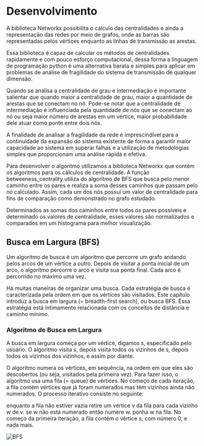 # Desenvolvimento

A biblioteca Networkx possibilita o cálculo das centralidades e ainda a representação das redes por meio de grafos, onde as barras são representadas pelos vértices enquanto as linhas de transmissão as arestas.

Essa biblioteca é capaz de calcular os métodos de centralidades rapidamente e com pouco esforço computacional, dessa forma a linguagem de programação python é uma alternativa barata e simples para aplicar em problemas de análise de fragilidade do sistema de transmissão de qualquer dimensão.

Quando se analisa a centralidade de grau e intermediação é importante salientar que quando maior a centralidade de grau, maior a quantidade de arestas que se conectam no nó. Pode-se notar que a centralidade de intermediação é influenciada pela quantidade de nós que se conectam ao nó ou seja maior número de arestas em um vértice, maior probabilidade dele atuar como ponte entre dois nós.

A finalidade de analisar a fragilidade da rede é imprescindível para a continuidade da expansão do sistema existente de forma a garantir maior capacidade ao sistema em superar falhas e a utilização de metodologias simples que proporcionam uma análise rápida e efetiva.

Para desenvolver o algoritmo utilizamos a biblioteca Networkx que contém os algoritmos para os cálculos de centralidade. A função betweeness_centrality utiliza do algoritmo de BFS que busca pelo menor caminho entre os pares e realiza a soma desses caminhos que passam pelo nó calculado. Assim, cada um dos nós possui um valor de centralidade para fins de comparação como demonstrado no grafo estudado.

Determinados as somas dos caminhos entre todos os pares possíveis e determinado os valores de centralidade, esses valores são normalizados e comparados em um histograma para melhor visualização.

## Busca em Largura (BFS)

Um algoritmo de busca é um algoritmo que percorre um grafo andando pelos arcos de um vértice a outro.  Depois de visitar a ponta inicial de um arco, o algoritmo percorre o arco e visita sua ponta final.  Cada arco é percorrido no máximo uma vez.

Há muitas maneiras de organizar uma busca.  Cada estratégia de busca é caracterizada pela ordem em que os vértices são visitados.   Este capítulo introduz a busca em largura (= breadth-first search), ou busca BFS.  Essa estratégia está intimamente relacionada com os conceitos de distância e caminho mínimo.

### Algoritmo de Busca em Largura

A busca em largura começa por um vértice, digamos s, especificado pelo usuário.  O algoritmo visita s, depois visita todos os vizinhos de s, depois todos os vizinhos dos vizinhos, e assim por diante.

O algoritmo numera os vértices, em sequência, na ordem em que eles são descobertos (ou seja, visitados pela primeira vez).  Para fazer isso, o algoritmo usa uma fila (= queue) de vértices.  No começo de cada iteração, a fila contém vértices que já foram numerados mas têm vizinhos ainda não numerados.  O processo iterativo consiste no seguinte:

enquanto a fila não estiver vazia retire um vértice v da fila para cada vizinho w de v.
se w não está numerado então numere w.
ponha w na fila.
No começo da primeira iteração, a fila contém o vértice s, com número 0, e nada mais.

![BFS](https://miro.medium.com/max/828/1*alzgv-wAG6KyCbEW4Q1YFg.png)



